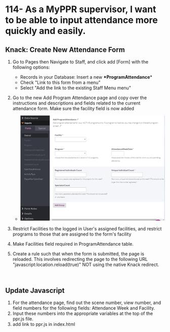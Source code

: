 # 114- As a MyPPR supervisor, I want to be able to input attendance more quickly and easily.

## 

## Knack: Create New Attendance Form

1. Go to Pages then Navigate to Staff, and  click add [Form] with the following options:

   - Records in your Database: Insert a new **\*ProgramAttendance***
   - Check "Link to this form from a menu"
   - Select "Add the link to the existing Staff Menu menu"

2. Go to the new Add Program Attendance page and copy over the instructions and descriptions and fields related to the current attendance form. Make sure the facility field is now added

   - ![imageofform](images/attendanceform.PNG)

3. Restrict Facilities to the logged in User's assigned facilities, and restrict programs to those that are assigned to the form's facility

4. Make Facilities field required in ProgramAttendance table.

5. Create a rule such that when the form is submitted, the page is reloaded. This involves redirecting the page to the following URL "javascript:location.reload(true)" NOT using the native Knack redirect.

   ​

## Update Javascript

1. For the attendance page, find out the scene number, view number, and field numbers for the following fields: Attendance Week and Facility.
2. Input these numbers into the appropriate variables at the top of the ppr.js file.
3. add link to ppr.js in index.html